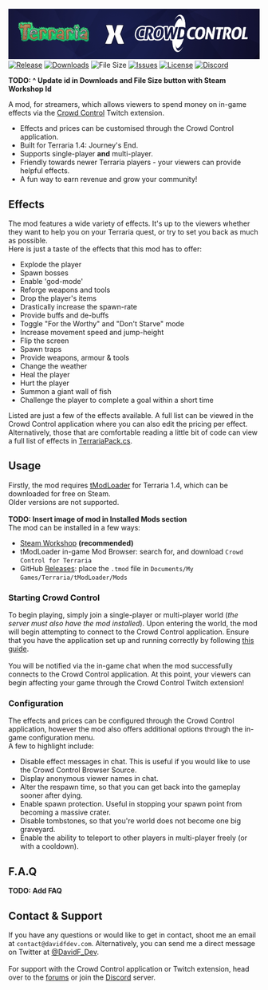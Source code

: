 <img src=".github/banner.png"></src>
[![Release](https://img.shields.io/github/v/release/DavidF-Dev/Terraria-Crowd-Control?style=flat-square)](https://github.com/DavidF-Dev/Terraria-Crowd-Control/releases/latest)
[![Downloads](https://img.shields.io/steam/downloads/0?style=flat-square)](https://steamcommunity.com/sharedfiles/filedetails/?id=0)
![File Size](https://img.shields.io/steam/size/0?style=flat-square)
[![Issues](https://img.shields.io/github/issues/DavidF-Dev/Terraria-Crowd-Control?style=flat-square)](https://github.com/DavidF-Dev/Terraria-Crowd-Control/issues)
[![License](https://img.shields.io/github/license/DavidF-Dev/Terraria-Crowd-Control?style=flat-square)](https://github.com/DavidF-Dev/Terraria-Crowd-Control/blob/main/LICENSE.md)
[![Discord](https://img.shields.io/discord/168430302954258433.svg?style=flat-square)](https://discord.warp.world/)

**TODO: ^ Update id in Downloads and File Size button with Steam Workshop Id**

A mod, for streamers, which allows viewers to spend money on in-game effects via
the [Crowd Control](https://crowdcontrol.live/) Twitch extension.

- Effects and prices can be customised through the Crowd Control application.
- Built for Terraria 1.4: Journey's End.
- Supports single-player **and** multi-player.
- Friendly towards newer Terraria players - your viewers can provide helpful effects.
- A fun way to earn revenue and grow your community!

## Effects

The mod features a wide variety of effects. It's up to the viewers whether they want to help you on your Terraria quest,
or try to set you back as much as possible.<br>
Here is just a taste of the effects that this mod has to offer:

- Explode the player
- Spawn bosses
- Enable 'god-mode'
- Reforge weapons and tools
- Drop the player's items
- Drastically increase the spawn-rate
- Provide buffs and de-buffs
- Toggle "For the Worthy" and "Don't Starve" mode
- Increase movement speed and jump-height
- Flip the screen
- Spawn traps
- Provide weapons, armour & tools
- Change the weather
- Heal the player
- Hurt the player
- Summon a giant wall of fish
- Challenge the player to complete a goal within a short time

Listed are just a few of the effects available. A full list can be viewed in the Crowd Control application where you can
also edit the pricing per effect.
Alternatively, those that are comfortable reading a little bit of code can view a full list of effects
in [TerrariaPack.cs](https://github.com/DavidF-Dev/Terraria-Crowd-Control/blob/main/TerrariaPack.cs).

## Usage

Firstly, the mod requires [tModLoader](https://tmodloader.net/) for Terraria 1.4, which can be downloaded for free on
Steam.<br>
Older versions are not supported.<br>
<br>**TODO: Insert image of mod in Installed Mods section**<br>
The mod can be installed in a few ways:

- [Steam Workshop]() **(recommended)**
- tModLoader in-game Mod Browser: search for, and download `Crowd Control for Terraria`
- GitHub [Releases](https://github.com/DavidF-Dev/Terraria-Crowd-Control/releases): place the `.tmod` file
  in `Documents/My Games/Terraria/tModLoader/Mods`

### Starting Crowd Control

To begin playing, simply join a single-player or multi-player world (*the server must also have the mod installed*).
Upon entering the world, the mod will begin attempting to connect to the Crowd Control application.
Ensure that you have the application set up and running correctly by
following [this guide](https://crowdcontrol.live/setup).
<br><br>
You will be notified via the in-game chat when the mod successfully connects to the Crowd Control application. At this
point, your viewers can begin affecting your game through the Crowd Control Twitch extension!

### Configuration

The effects and prices can be configured through the Crowd Control application, however the mod also offers additional
options through the in-game configuration menu.<br>
A few to highlight include:

- Disable effect messages in chat. This is useful if you would like to use the Crowd Control Browser Source.
- Display anonymous viewer names in chat.
- Alter the respawn time, so that you can get back into the gameplay sooner after dying.
- Enable spawn protection. Useful in stopping your spawn point from becoming a massive crater.
- Disable tombstones, so that you're world does not become one big graveyard.
- Enable the ability to teleport to other players in multi-player freely (or with a cooldown).

## F.A.Q

**TODO: Add FAQ**

## Contact & Support

If you have any questions or would like to get in contact, shoot me an email at `contact@davidfdev.com`. Alternatively,
you can send me a direct message on Twitter at [@DavidF_Dev](https://twitter.com/DavidF_Dev).</br></br>
For support with the Crowd Control application or Twitch extension, head over to
the [forums](https://forum.warp.world/c/crowdcontrol) or join the [Discord](https://discord.warp.world/) server.